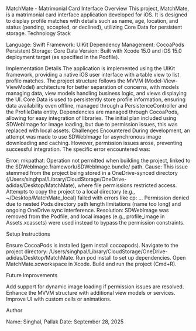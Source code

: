 MatchMate - Matrimonial Card Interface
Overview
This project, MatchMate, is a matrimonial card interface application developed for iOS. It is designed to display profile matches with details such as name, age, location, and status (pending, accepted, or declined), utilizing Core Data for persistent storage.
Technology Stack

Language: Swift
Framework: UIKit
Dependency Management: CocoaPods
Persistent Storage: Core Data
Version: Built with Xcode 15.0 and iOS 15.0 deployment target (as specified in the Podfile).

Implementation Details
The application is implemented using the UIKit framework, providing a native iOS user interface with a table view to list profile matches. The project structure follows the MVVM (Model-View-ViewModel) architecture for better separation of concerns, with models managing data, view models handling business logic, and views displaying the UI. Core Data is used to persistently store profile information, ensuring data availability even offline, managed through a PersistenceController and the ProfileData entity.
Dependencies are managed through CocoaPods, allowing for easy integration of libraries. The initial plan included using SDWebImage for image loading, but due to permission issues, this was replaced with local assets.
Challenges Encountered
During development, an attempt was made to use SDWebImage for asynchronous image downloading and caching. However, permission issues arose, preventing successful integration. The specific error encountered was:

Error: mkpathat: Operation not permitted when building the project, linked to the SDWebImage.framework/SDWebImage.bundle/ path.
Cause: This issue stemmed from the project being stored in a OneDrive-synced directory (/Users/singhpal/Library/CloudStorage/OneDrive-adidas/Desktop/MatchMate), where file permissions restricted access. Attempts to copy the project to a local directory (e.g., ~/Desktop/MatchMate_local) failed with errors like cp: ... Permission denied due to nested Pods directory path length limitations (name too long) and ongoing OneDrive sync interference.
Resolution: SDWebImage was removed from the Podfile, and local images (e.g., profile_image in Assets.xcassets) were used instead to bypass the permission constraints.

Setup Instructions

Ensure CocoaPods is installed (gem install cocoapods).
Navigate to the project directory: /Users/singhpal/Library/CloudStorage/OneDrive-adidas/Desktop/MatchMate.
Run pod install to set up dependencies.
Open MatchMate.xcworkspace in Xcode.
Build and run the project (Cmd+R).

Future Improvements

Add support for dynamic image loading if permission issues are resolved.
Enhance the MVVM structure with additional view models or services.
Improve UI with custom cells or animations.

Author

Name: Singhal, Pallak
Date: September 28, 2025
